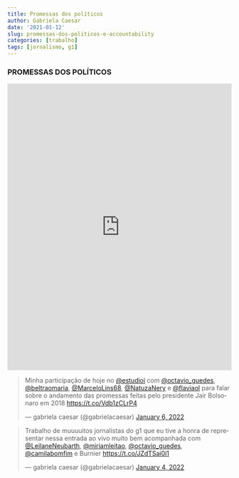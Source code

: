 ```yaml
---
title: Promessas dos políticos
author: Gabriela Caesar
date: '2021-01-12'
slug: promessas-dos-politicos-e-accountability
categories: [trabalho]
tags: [jornalismo, g1]
---
```


### PROMESSAS DOS POLÍTICOS

<iframe src="https://www.linkedin.com/embed/feed/update/urn:li:share:6884865812490944513" height="644" width="504" frameborder="0" allowfullscreen="" title="Publicação incorporada"></iframe>

<blockquote class="twitter-tweet"><p lang="pt" dir="ltr">Minha participação de hoje no <a href="https://twitter.com/estudioi?ref_src=twsrc%5Etfw">@estudioi</a> com <a href="https://twitter.com/octavio_guedes?ref_src=twsrc%5Etfw">@octavio_guedes</a>, <a href="https://twitter.com/beltraomaria?ref_src=twsrc%5Etfw">@beltraomaria</a>, <a href="https://twitter.com/MarceloLins68?ref_src=twsrc%5Etfw">@MarceloLins68</a>, <a href="https://twitter.com/NatuzaNery?ref_src=twsrc%5Etfw">@NatuzaNery</a> e <a href="https://twitter.com/flaviaol?ref_src=twsrc%5Etfw">@flaviaol</a> para falar sobre o andamento das promessas feitas pelo presidente Jair Bolsonaro em 2018 <a href="https://t.co/Vdb1zCLrP4">https://t.co/Vdb1zCLrP4</a></p>&mdash; gabriela caesar (@gabrielacaesar) <a href="https://twitter.com/gabrielacaesar/status/1478902320368951304?ref_src=twsrc%5Etfw">January 6, 2022</a></blockquote> <script async src="https://platform.twitter.com/widgets.js" charset="utf-8"></script>

<blockquote class="twitter-tweet"><p lang="pt" dir="ltr">Trabalho de muuuuitos jornalistas do g1 que eu tive a honra de representar nessa entrada ao vivo muito bem acompanhada com <a href="https://twitter.com/LeilaneNeubarth?ref_src=twsrc%5Etfw">@LeilaneNeubarth</a>, <a href="https://twitter.com/miriamleitao?ref_src=twsrc%5Etfw">@miriamleitao</a>, <a href="https://twitter.com/octavio_guedes?ref_src=twsrc%5Etfw">@octavio_guedes</a>, <a href="https://twitter.com/camilabomfim?ref_src=twsrc%5Etfw">@camilabomfim</a> e Burnier <a href="https://t.co/JZdTSai0i1">https://t.co/JZdTSai0i1</a></p>&mdash; gabriela caesar (@gabrielacaesar) <a href="https://twitter.com/gabrielacaesar/status/1478368079444955136?ref_src=twsrc%5Etfw">January 4, 2022</a></blockquote> <script async src="https://platform.twitter.com/widgets.js" charset="utf-8"></script>
